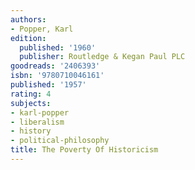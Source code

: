 ```yaml
---
authors:
- Popper, Karl
edition:
  published: '1960'
  publisher: Routledge & Kegan Paul PLC
goodreads: '2406393'
isbn: '9780710046161'
published: '1957'
rating: 4
subjects:
- karl-popper
- liberalism
- history
- political-philosophy
title: The Poverty Of Historicism
---
```



